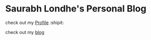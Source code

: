 # Saurabh Londhe's Personal Blog

check out my [Profile](https://saurabhlondhe.com/) :shipit:

check out my [blog](https://blog.saurabhlondhe.com/)

